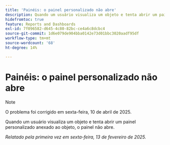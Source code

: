 ```yaml
---
title: 'Painéis: o painel personalizado não abre'
description: Quando um usuário visualiza um objeto e tenta abrir um painel personalizado anexado ao objeto, o painel não abre.
hidefromtoc: true
feature: Reports and Dashboards
exl-id: 7f096582-d645-4c80-82bc-ce4a6c8dcbc4
source-git-commit: 1d6e079de904bba0142e73d01bbc3020aadf95df
workflow-type: tm+mt
source-wordcount: '68'
ht-degree: 14%

---
```


# Painéis: o painel personalizado não abre

>[!NOTE]
>
>O problema foi corrigido em sexta-feira, 10 de abril de 2025.

Quando um usuário visualiza um objeto e tenta abrir um painel personalizado anexado ao objeto, o painel não abre.

_Relatado pela primeira vez em sexta-feira, 13 de fevereiro de 2025._

